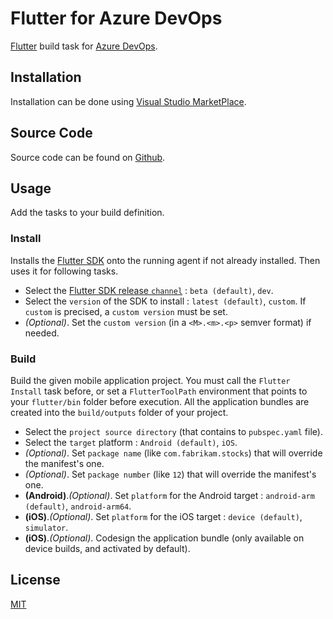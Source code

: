 # Flutter for Azure DevOps

[Flutter](http://flutter.io) build task for [Azure DevOps](https://azure.microsoft.com/fr-fr/services/devops/).

## Installation

Installation can be done using [Visual Studio MarketPlace](https://marketplace.visualstudio.com/items?itemName=aloisdeniel.vsts-flutter).

## Source Code

Source code can be found on [Github](https://github.com/aloisdeniel/vsts-flutter-tasks).

## Usage

Add the tasks to your build definition.

### Install

Installs the [Flutter SDK](https://flutter.io/sdk-archive/) onto the running agent if not already installed. Then uses it for following tasks.

* Select the [Flutter SDK release `channel`](https://flutter.io/sdk-archive/) : `beta (default)`, `dev`.
* Select the `version` of the SDK to install :  `latest (default)`, `custom`. If `custom` is precised, a `custom version` must be set.
* _(Optional)_. Set the `custom version` (in a `<M>.<m>.<p>` semver format) if needed.

### Build

Build the given mobile application project. You must call the `Flutter Install` task before, or set a `FlutterToolPath` environment that points to your `flutter/bin` folder before execution. All the application bundles are created into the `build/outputs` folder of your project.

* Select the `project source directory` (that contains to `pubspec.yaml` file).
* Select the `target` platform : `Android (default)`, `iOS`.
* _(Optional)_. Set `package name` (like `com.fabrikam.stocks`) that will override the manifest's one.
* _(Optional)_. Set `package number` (like `12`) that will override the manifest's one.
* __(Android)__._(Optional)_. Set `platform` for the Android target : `android-arm (default)`, `android-arm64`.
* __(iOS)__._(Optional)_. Set `platform` for the iOS target : `device (default)`, `simulator`.
* __(iOS)__._(Optional)_. Codesign the application bundle (only available on device builds, and activated by default).

## License

[MIT](https://raw.githubusercontent.com/aloisdeniel/vsts-flutter-tasks/master/LICENSE)